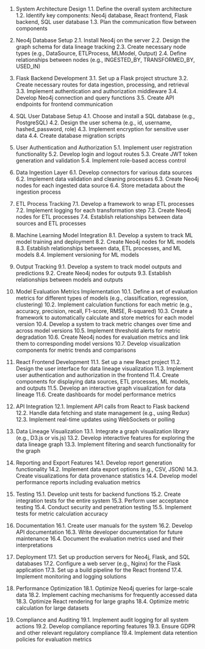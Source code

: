 1. System Architecture Design
   1.1. Define the overall system architecture
   1.2. Identify key components: Neo4j database, React frontend, Flask backend, SQL user database
   1.3. Plan the communication flow between components

2. Neo4j Database Setup
   2.1. Install Neo4j on the server
   2.2. Design the graph schema for data lineage tracking
   2.3. Create necessary node types (e.g., DataSource, ETLProcess, MLModel, Output)
   2.4. Define relationships between nodes (e.g., INGESTED_BY, TRANSFORMED_BY, USED_IN)

3. Flask Backend Development
   3.1. Set up a Flask project structure
   3.2. Create necessary routes for data ingestion, processing, and retrieval
   3.3. Implement authentication and authorization middleware
   3.4. Develop Neo4j connection and query functions
   3.5. Create API endpoints for frontend communication

4. SQL User Database Setup
   4.1. Choose and install a SQL database (e.g., PostgreSQL)
   4.2. Design the user schema (e.g., id, username, hashed_password, role)
   4.3. Implement encryption for sensitive user data
   4.4. Create database migration scripts

5. User Authentication and Authorization
   5.1. Implement user registration functionality
   5.2. Develop login and logout routes
   5.3. Create JWT token generation and validation
   5.4. Implement role-based access control

6. Data Ingestion Layer
   6.1. Develop connectors for various data sources
   6.2. Implement data validation and cleaning processes
   6.3. Create Neo4j nodes for each ingested data source
   6.4. Store metadata about the ingestion process

7. ETL Process Tracking
   7.1. Develop a framework to wrap ETL processes
   7.2. Implement logging for each transformation step
   7.3. Create Neo4j nodes for ETL processes
   7.4. Establish relationships between data sources and ETL processes

8. Machine Learning Model Integration
   8.1. Develop a system to track ML model training and deployment
   8.2. Create Neo4j nodes for ML models
   8.3. Establish relationships between data, ETL processes, and ML models
   8.4. Implement versioning for ML models

9. Output Tracking
   9.1. Develop a system to track model outputs and predictions
   9.2. Create Neo4j nodes for outputs
   9.3. Establish relationships between models and outputs

10. Model Evaluation Metrics Implementation
    10.1. Define a set of evaluation metrics for different types of models (e.g., classification, regression, clustering)
    10.2. Implement calculation functions for each metric (e.g., accuracy, precision, recall, F1-score, RMSE, R-squared)
    10.3. Create a framework to automatically calculate and store metrics for each model version
    10.4. Develop a system to track metric changes over time and across model versions
    10.5. Implement threshold alerts for metric degradation
    10.6. Create Neo4j nodes for evaluation metrics and link them to corresponding model versions
    10.7. Develop visualization components for metric trends and comparisons

11. React Frontend Development
    11.1. Set up a new React project
    11.2. Design the user interface for data lineage visualization
    11.3. Implement user authentication and authorization in the frontend
    11.4. Create components for displaying data sources, ETL processes, ML models, and outputs
    11.5. Develop an interactive graph visualization for data lineage
    11.6. Create dashboards for model performance metrics

12. API Integration
    12.1. Implement API calls from React to Flask backend
    12.2. Handle data fetching and state management (e.g., using Redux)
    12.3. Implement real-time updates using WebSockets or polling

13. Data Lineage Visualization
    13.1. Integrate a graph visualization library (e.g., D3.js or vis.js)
    13.2. Develop interactive features for exploring the data lineage graph
    13.3. Implement filtering and search functionality for the graph

14. Reporting and Export Features
    14.1. Develop report generation functionality
    14.2. Implement data export options (e.g., CSV, JSON)
    14.3. Create visualizations for data provenance statistics
    14.4. Develop model performance reports including evaluation metrics

15. Testing
    15.1. Develop unit tests for backend functions
    15.2. Create integration tests for the entire system
    15.3. Perform user acceptance testing
    15.4. Conduct security and penetration testing
    15.5. Implement tests for metric calculation accuracy

16. Documentation
    16.1. Create user manuals for the system
    16.2. Develop API documentation
    16.3. Write developer documentation for future maintenance
    16.4. Document the evaluation metrics used and their interpretations

17. Deployment
    17.1. Set up production servers for Neo4j, Flask, and SQL databases
    17.2. Configure a web server (e.g., Nginx) for the Flask application
    17.3. Set up a build pipeline for the React frontend
    17.4. Implement monitoring and logging solutions

18. Performance Optimization
    18.1. Optimize Neo4j queries for large-scale data
    18.2. Implement caching mechanisms for frequently accessed data
    18.3. Optimize React rendering for large graphs
    18.4. Optimize metric calculation for large datasets

19. Compliance and Auditing
    19.1. Implement audit logging for all system actions
    19.2. Develop compliance reporting features
    19.3. Ensure GDPR and other relevant regulatory compliance
    19.4. Implement data retention policies for evaluation metrics